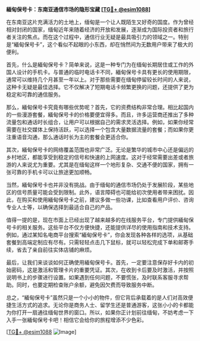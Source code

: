 **緬甸保号卡：东南亚通信市场的隐形宝藏 [[TG💪+ @esim1088](https://t.me/s/esim1088)]**

在东南亚这片充满活力的土地上，缅甸是一个让人既陌生又好奇的国度。作为曾经相对封闭的国家，缅甸近年来随着经济的开放和发展，逐渐成为国际投资者和旅行者关注的焦点。而在这个过程中，通信行业无疑是最具吸引力的领域之一。特别是“緬甸保号卡”，这个看似不起眼的小东西，却在悄然间为无数用户带来了极大的便利。

首先，什么是緬甸保号卡？简单来说，这是一种专门为在缅甸长期居住或工作的外国人设计的手机卡。与普通的临时电话卡不同，緬甸保号卡具有更长的使用期限，通常可以维持几个月甚至一年以上。对于那些需要在缅甸停留较长时间的人来说，这种卡无疑是最佳选择。它不仅解决了短期电话卡频繁更换的问题，还提供了更为稳定和可靠的通信服务。

那么，緬甸保号卡究竟有哪些优势呢？首先，它的资费结构非常合理。相比起国内的一些漫游套餐，緬甸保号卡的价格要便宜得多。而且，许多运营商还推出了多种流量包和通话时长组合，让用户可以根据自己的需求灵活选择。例如，如果你经常需要在社交媒体上保持活跃，可以选择一个包含大量数据流量的套餐；而如果你更注重语音沟通，那么通话时长为主的套餐会更适合你。

其次，緬甸保号卡的网络覆盖范围也非常广泛。无论是繁华的城市中心还是偏远的乡村地区，都能享受到稳定的信号和快速的上网速度。这对于经常需要出差或者旅游的人来说尤为重要。尤其是在缅甸这样一个地形复杂、交通不便的国家，拥有一张可靠的手机卡可以让旅途更加顺畅。

当然，緬甸保号卡也并非没有挑战。由于缅甸的通信市场仍处于发展阶段，某些地区的信号质量可能会受到限制。此外，语言障碍也可能给初次使用者带来困扰。因此，在购买和使用緬甸保号卡之前，建议多做一些功课，比如查看用户评价、咨询专业人士等，以确保选择到最适合自己的产品。

值得一提的是，现在市面上已经出现了越来越多的在线服务平台，专门提供緬甸保号卡的相关服务。这些平台不仅方便快捷，还能提供详尽的使用指南和技术支持。例如，通过某知名电商平台搜索“緬甸保号卡”，你会发现各种各样的选项，从基础套餐到高端定制应有尽有。只需轻轻点击几下鼠标，就可以轻松完成下单和邮寄手续，省去了亲自前往实体店铺的麻烦。

最后，让我们来谈谈如何正确使用緬甸保号卡。首先，一定要注意保存好卡内的初始密码，这是激活和管理卡片的重要凭证。其次，在收到卡后要及时激活，并按照说明书上的步骤进行设置。如果遇到任何问题，不要慌张，及时联系客服寻求帮助。同时，也要定期检查账户余额，避免因欠费而导致服务中断。

总之，“緬甸保号卡”虽然只是一个小小的物件，但它背后承载着的是人们对高效便捷生活方式的追求。无论你是商务人士、留学生还是普通游客，这张小小的卡都能为你打开一扇通往缅甸世界的窗口。所以，如果你正计划前往缅甸，不妨考虑一下入手一张緬甸保号卡吧！相信它会给你的旅程增添不少色彩。

[[TG💪+ @esim1088](https://t.me/s/esim1088) ![Image](https://i.postimg.cc/4NQfJmqS/Snipaste-2025-05-13-00-14-12.png)]